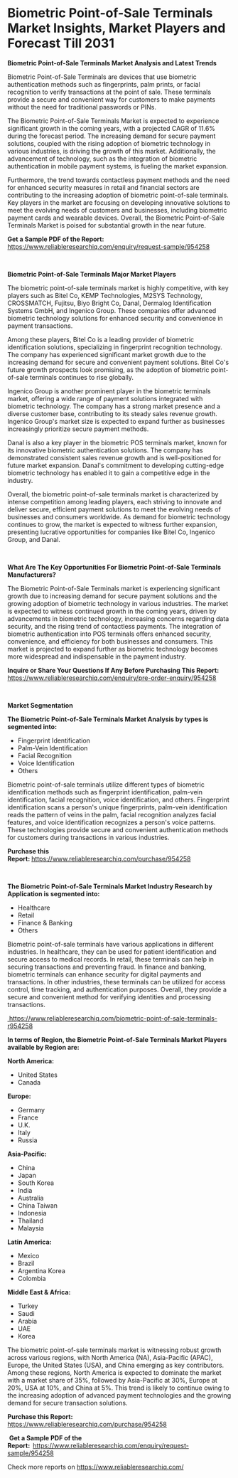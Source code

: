 <p><h1>Biometric Point-of-Sale Terminals Market Insights, Market Players and Forecast Till 2031</h1></p><p><strong>Biometric Point-of-Sale Terminals Market Analysis and Latest Trends</strong></p>
<p><p>Biometric Point-of-Sale Terminals are devices that use biometric authentication methods such as fingerprints, palm prints, or facial recognition to verify transactions at the point of sale. These terminals provide a secure and convenient way for customers to make payments without the need for traditional passwords or PINs.</p><p>The Biometric Point-of-Sale Terminals Market is expected to experience significant growth in the coming years, with a projected CAGR of 11.6% during the forecast period. The increasing demand for secure payment solutions, coupled with the rising adoption of biometric technology in various industries, is driving the growth of this market. Additionally, the advancement of technology, such as the integration of biometric authentication in mobile payment systems, is fueling the market expansion.</p><p>Furthermore, the trend towards contactless payment methods and the need for enhanced security measures in retail and financial sectors are contributing to the increasing adoption of biometric point-of-sale terminals. Key players in the market are focusing on developing innovative solutions to meet the evolving needs of customers and businesses, including biometric payment cards and wearable devices. Overall, the Biometric Point-of-Sale Terminals Market is poised for substantial growth in the near future.</p></p>
<p><strong>Get a Sample PDF of the Report:&nbsp;</strong> <a href="https://www.reliableresearchiq.com/enquiry/request-sample/954258">https://www.reliableresearchiq.com/enquiry/request-sample/954258</a></p>
<p>&nbsp;</p>
<p><strong>Biometric Point-of-Sale Terminals Major Market Players</strong></p>
<p><p>The biometric point-of-sale terminals market is highly competitive, with key players such as Bitel Co, KEMP Technologies, M2SYS Technology, CROSSMATCH, Fujitsu, Biyo Bright Co, Danal, Dermalog Identification Systems GmbH, and Ingenico Group. These companies offer advanced biometric technology solutions for enhanced security and convenience in payment transactions.</p><p>Among these players, Bitel Co is a leading provider of biometric identification solutions, specializing in fingerprint recognition technology. The company has experienced significant market growth due to the increasing demand for secure and convenient payment solutions. Bitel Co's future growth prospects look promising, as the adoption of biometric point-of-sale terminals continues to rise globally.</p><p>Ingenico Group is another prominent player in the biometric terminals market, offering a wide range of payment solutions integrated with biometric technology. The company has a strong market presence and a diverse customer base, contributing to its steady sales revenue growth. Ingenico Group's market size is expected to expand further as businesses increasingly prioritize secure payment methods.</p><p>Danal is also a key player in the biometric POS terminals market, known for its innovative biometric authentication solutions. The company has demonstrated consistent sales revenue growth and is well-positioned for future market expansion. Danal's commitment to developing cutting-edge biometric technology has enabled it to gain a competitive edge in the industry.</p><p>Overall, the biometric point-of-sale terminals market is characterized by intense competition among leading players, each striving to innovate and deliver secure, efficient payment solutions to meet the evolving needs of businesses and consumers worldwide. As demand for biometric technology continues to grow, the market is expected to witness further expansion, presenting lucrative opportunities for companies like Bitel Co, Ingenico Group, and Danal.</p></p>
<p>&nbsp;</p>
<p><strong>What Are The Key Opportunities For Biometric Point-of-Sale Terminals Manufacturers?</strong></p>
<p><p>The Biometric Point-of-Sale Terminals market is experiencing significant growth due to increasing demand for secure payment solutions and the growing adoption of biometric technology in various industries. The market is expected to witness continued growth in the coming years, driven by advancements in biometric technology, increasing concerns regarding data security, and the rising trend of contactless payments. The integration of biometric authentication into POS terminals offers enhanced security, convenience, and efficiency for both businesses and consumers. This market is projected to expand further as biometric technology becomes more widespread and indispensable in the payment industry.</p></p>
<p><strong>Inquire or Share Your Questions If Any Before Purchasing This Report:</strong> <a href="https://www.reliableresearchiq.com/enquiry/pre-order-enquiry/954258">https://www.reliableresearchiq.com/enquiry/pre-order-enquiry/954258</a></p>
<p>&nbsp;</p>
<p><strong>Market Segmentation</strong></p>
<p><strong>The Biometric Point-of-Sale Terminals Market Analysis by types is segmented into:</strong></p>
<p><ul><li>Fingerprint Identification</li><li>Palm-Vein Identification</li><li>Facial Recognition</li><li>Voice Identification</li><li>Others</li></ul></p>
<p><p>Biometric point-of-sale terminals utilize different types of biometric identification methods such as fingerprint identification, palm-vein identification, facial recognition, voice identification, and others. Fingerprint identification scans a person's unique fingerprints, palm-vein identification reads the pattern of veins in the palm, facial recognition analyzes facial features, and voice identification recognizes a person's voice patterns. These technologies provide secure and convenient authentication methods for customers during transactions in various industries.</p></p>
<p><strong>Purchase this Report:&nbsp;</strong><a href="https://www.reliableresearchiq.com/purchase/954258">https://www.reliableresearchiq.com/purchase/954258</a></p>
<p>&nbsp;</p>
<p><strong>The Biometric Point-of-Sale Terminals Market Industry Research by Application is segmented into:</strong></p>
<p><ul><li>Healthcare</li><li>Retail</li><li>Finance & Banking</li><li>Others</li></ul></p>
<p><p>Biometric point-of-sale terminals have various applications in different industries. In healthcare, they can be used for patient identification and secure access to medical records. In retail, these terminals can help in securing transactions and preventing fraud. In finance and banking, biometric terminals can enhance security for digital payments and transactions. In other industries, these terminals can be utilized for access control, time tracking, and authentication purposes. Overall, they provide a secure and convenient method for verifying identities and processing transactions.</p></p>
<p><a href="https://www.reliableresearchiq.com/biometric-point-of-sale-terminals-r954258">&nbsp;https://www.reliableresearchiq.com/biometric-point-of-sale-terminals-r954258</a></p>
<p><strong>In terms of Region, the Biometric Point-of-Sale Terminals Market Players available by Region are:</strong></p>
<p>
    <p> <strong> North America: </strong>
        <ul>
            <li>United States</li>
            <li>Canada</li>
        </ul>
        </p> 
    <p> <strong> Europe: </strong>
        <ul>
            <li>Germany</li>
            <li>France</li>
            <li>U.K.</li>
            <li>Italy</li>
            <li>Russia</li>
        </ul>
        </p> 
    <p> <strong> Asia-Pacific: </strong>
        <ul>
            <li>China</li>
            <li>Japan</li>
            <li>South Korea</li>
            <li>India</li>
            <li>Australia</li>
            <li>China Taiwan</li>
            <li>Indonesia</li>
            <li>Thailand</li>
            <li>Malaysia</li>
        </ul>
        </p> 
    <p> <strong> Latin America: </strong>
        <ul>
            <li>Mexico</li>
            <li>Brazil</li>
            <li>Argentina Korea</li>
            <li>Colombia</li>
        </ul>
        </p> 
    <p> <strong> Middle East & Africa: </strong>
        <ul>
            <li>Turkey</li>
            <li>Saudi</li>
            <li>Arabia</li>
            <li>UAE</li>
            <li>Korea</li>
        </ul>
    </p>
    </p>
<p><p>The biometric point-of-sale terminals market is witnessing robust growth across various regions, with North America (NA), Asia-Pacific (APAC), Europe, the United States (USA), and China emerging as key contributors. Among these regions, North America is expected to dominate the market with a market share of 35%, followed by Asia-Pacific at 30%, Europe at 20%, USA at 10%, and China at 5%. This trend is likely to continue owing to the increasing adoption of advanced payment technologies and the growing demand for secure transaction solutions.</p></p>
<p><strong>Purchase this Report: </strong><a href="https://www.reliableresearchiq.com/purchase/954258">https://www.reliableresearchiq.com/purchase/954258</a></p>
<p>&nbsp;<strong>Get a Sample PDF of the Report:&nbsp;&nbsp;</strong><a href="https://www.reliableresearchiq.com/enquiry/request-sample/954258">https://www.reliableresearchiq.com/enquiry/request-sample/954258</a></p>
<p><strong></strong></p>
<p>Check more reports on <a href="https://www.reliableresearchiq.com/">https://www.reliableresearchiq.com/</a></p>